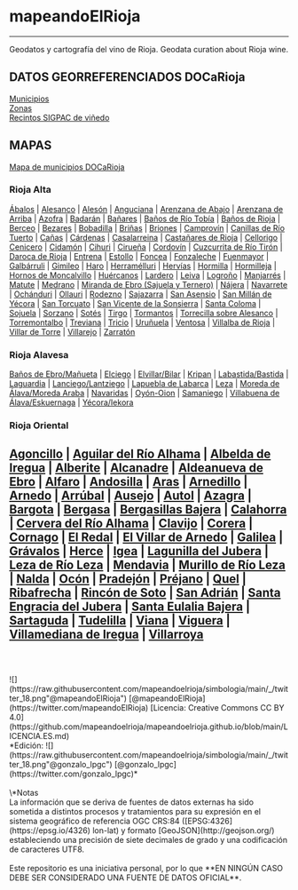 # mapeandoElRioja
---
Geodatos y cartografía del vino de Rioja. Geodata curation about Rioja wine.
<br />
## DATOS GEORREFERENCIADOS DOCaRioja
[Municipios](https://github.com/mapeandoelrioja/geodatos/tree/main/municipios)
<br />
[Zonas](https://github.com/mapeandoelrioja/geodatos/tree/main/zonas)
<br />
[Recintos SIGPAC de viñedo](https://github.com/mapeandoelrioja/geodatos/tree/main/vi%C3%B1edo)
<br />
## MAPAS
[Mapa de municipios DOCaRioja](https://mapeandoelrioja.github.io/geodatos/municipios/docarioja_municipios)
<br />
### Rioja Alta
[Ábalos](https://mapeandoelrioja.github.io/geodatos/municipios/abalos) | [Alesanco](https://mapeandoelrioja.github.io/geodatos/municipios/alesanco) | [Alesón](https://mapeandoelrioja.github.io/geodatos/municipios/aleson) | [Anguciana](https://mapeandoelrioja.github.io/geodatos/municipios/anguciana) | [Arenzana de Abajo](https://mapeandoelrioja.github.io/geodatos/municipios/arenzana_de_abajo) | [Arenzana de Arriba](https://mapeandoelrioja.github.io/geodatos/municipios/arenzana_de_arriba) | [Azofra](https://mapeandoelrioja.github.io/geodatos/municipios/azofra) | [Badarán](https://mapeandoelrioja.github.io/geodatos/municipios/badaran) | [Bañares](https://mapeandoelrioja.github.io/geodatos/municipios/bañares) | [Baños de Río Tobía](https://mapeandoelrioja.github.io/geodatos/municipios/baños_de_rio_tobia) | [Baños de Rioja](https://mapeandoelrioja.github.io/geodatos/municipios/baños_de_rioja) | [Berceo](https://mapeandoelrioja.github.io/geodatos/municipios/berceo) | [Bezares](https://mapeandoelrioja.github.io/geodatos/municipios/bezares) | [Bobadilla](https://mapeandoelrioja.github.io/geodatos/municipios/bobadilla) | [Briñas](https://mapeandoelrioja.github.io/geodatos/municipios/briñas) | [Briones](https://mapeandoelrioja.github.io/geodatos/municipios/briones) | [Camprovín](https://mapeandoelrioja.github.io/geodatos/municipios/camprovin) | [Canillas de Río Tuerto](https://mapeandoelrioja.github.io/geodatos/municipios/canillas_de_rio_tuerto) | [Cañas](https://mapeandoelrioja.github.io/geodatos/municipios/cañas) | [Cárdenas](https://mapeandoelrioja.github.io/geodatos/municipios/cardenas) | [Casalarreina](https://mapeandoelrioja.github.io/geodatos/municipios/casalarreina) | [Castañares de Rioja](https://mapeandoelrioja.github.io/geodatos/municipios/castañares_de_rioja) | [Cellorigo](https://mapeandoelrioja.github.io/geodatos/municipios/cellorigo) | [Cenicero](https://mapeandoelrioja.github.io/geodatos/municipios/cenicero) | [Cidamón](https://mapeandoelrioja.github.io/geodatos/municipios/cidamon) | [Cihuri](https://mapeandoelrioja.github.io/geodatos/municipios/cihuri) | [Cirueña](https://mapeandoelrioja.github.io/geodatos/municipios/cirueña) | [Cordovín](https://mapeandoelrioja.github.io/geodatos/municipios/cordovin) | [Cuzcurrita de Río Tirón](https://mapeandoelrioja.github.io/geodatos/municipios/cuzcurrita_de_rio_tiron) | [Daroca de Rioja](https://mapeandoelrioja.github.io/geodatos/municipios/daroca_de_rioja) | [Entrena](https://mapeandoelrioja.github.io/geodatos/municipios/entrena) | [Estollo](https://mapeandoelrioja.github.io/geodatos/municipios/estollo) | [Foncea](https://mapeandoelrioja.github.io/geodatos/municipios/foncea) | [Fonzaleche](https://mapeandoelrioja.github.io/geodatos/municipios/fonzaleche) | [Fuenmayor](https://mapeandoelrioja.github.io/geodatos/municipios/fuenmayor) | [Galbárruli](https://mapeandoelrioja.github.io/geodatos/municipios/galbarruli) | [Gimileo](https://mapeandoelrioja.github.io/geodatos/municipios/gimileo) | [Haro](https://mapeandoelrioja.github.io/geodatos/municipios/haro) | [Herramélluri](https://mapeandoelrioja.github.io/geodatos/municipios/herramelluri) | [Hervías](https://mapeandoelrioja.github.io/geodatos/municipios/hervias) | [Hormilla](https://mapeandoelrioja.github.io/geodatos/municipios/hormilla) | [Hormilleja](https://mapeandoelrioja.github.io/geodatos/municipios/hormilleja) | [Hornos de Moncalvillo](https://mapeandoelrioja.github.io/geodatos/municipios/hornos_de_moncalvillo) | [Huércanos](https://mapeandoelrioja.github.io/geodatos/municipios/huercanos) | [Lardero](https://mapeandoelrioja.github.io/geodatos/municipios/lardero) | [Leiva](https://mapeandoelrioja.github.io/geodatos/municipios/leiva) | [Logroño](https://mapeandoelrioja.github.io/geodatos/municipios/logroño) | [Manjarrés](https://mapeandoelrioja.github.io/geodatos/municipios/manjarres) | [Matute](https://mapeandoelrioja.github.io/geodatos/municipios/matute) | [Medrano](https://mapeandoelrioja.github.io/geodatos/municipios/medrano) | [Miranda de Ebro (Sajuela y Ternero)](https://mapeandoelrioja.github.io/geodatos/municipios/miranda_de_ebro) | [Nájera](https://mapeandoelrioja.github.io/geodatos/municipios/najera) | [Navarrete](https://mapeandoelrioja.github.io/geodatos/municipios/navarrete) | [Ochánduri](https://mapeandoelrioja.github.io/geodatos/municipios/ochanduri) | [Ollauri](https://mapeandoelrioja.github.io/geodatos/municipios/ollauri) | [Rodezno](https://mapeandoelrioja.github.io/geodatos/municipios/rodezno) | [Sajazarra](https://mapeandoelrioja.github.io/geodatos/municipios/sajazarra) | [San Asensio](https://mapeandoelrioja.github.io/geodatos/municipios/san_asensio) | [San Millán de Yécora](https://mapeandoelrioja.github.io/geodatos/municipios/san_millan_de_yecora) | [San Torcuato](https://mapeandoelrioja.github.io/geodatos/municipios/san_torcuato) | [San Vicente de la Sonsierra](https://mapeandoelrioja.github.io/geodatos/municipios/san_vicente_de_la_sonsierra) | [Santa Coloma](https://mapeandoelrioja.github.io/geodatos/municipios/santa_coloma) | [Sojuela](https://mapeandoelrioja.github.io/geodatos/municipios/sojuela) | [Sorzano](https://mapeandoelrioja.github.io/geodatos/municipios/sorzano) | [Sotés](https://mapeandoelrioja.github.io/geodatos/municipios/sotes) | [Tirgo](https://mapeandoelrioja.github.io/geodatos/municipios/tirgo) | [Tormantos](https://mapeandoelrioja.github.io/geodatos/municipios/tormantos) | [Torrecilla sobre Alesanco](https://mapeandoelrioja.github.io/geodatos/municipios/torrecilla_sobre_alesanco) | [Torremontalbo](https://mapeandoelrioja.github.io/geodatos/municipios/torremontalbo) | [Treviana](https://mapeandoelrioja.github.io/geodatos/municipios/treviana) | [Tricio](https://mapeandoelrioja.github.io/geodatos/municipios/tricio) | [Uruñuela](https://mapeandoelrioja.github.io/geodatos/municipios/uruñuela) | [Ventosa](https://mapeandoelrioja.github.io/geodatos/municipios/ventosa) | [Villalba de Rioja](https://mapeandoelrioja.github.io/geodatos/municipios/villalba_de_rioja) | [Villar de Torre](https://mapeandoelrioja.github.io/geodatos/municipios/villar_de_torre) | [Villarejo](https://mapeandoelrioja.github.io/geodatos/municipios/villarejo) | [Zarratón](https://mapeandoelrioja.github.io/geodatos/municipios/zarraton)
<br />
### Rioja Alavesa
[Baños de Ebro/Mañueta](https://mapeandoelrioja.github.io/geodatos/municipios/baños_de_ebro-mañueta) | [Elciego](https://mapeandoelrioja.github.io/geodatos/municipios/elciego) | [Elvillar/Bilar](https://mapeandoelrioja.github.io/geodatos/municipios/elvillar-bilar) | [Kripan](https://mapeandoelrioja.github.io/geodatos/municipios/kripan) | [Labastida/Bastida](https://mapeandoelrioja.github.io/geodatos/municipios/labastida-bastida) | [Laguardia](https://mapeandoelrioja.github.io/geodatos/municipios/laguardia) | [Lanciego/Lantziego](https://mapeandoelrioja.github.io/geodatos/municipios/lanciego-lantziego) | [Lapuebla de Labarca](https://mapeandoelrioja.github.io/geodatos/municipios/lapuebla_de_labarca) | [Leza](https://mapeandoelrioja.github.io/geodatos/municipios/leza) | [Moreda de Álava/Moreda Araba](https://mapeandoelrioja.github.io/geodatos/municipios/moreda_de_alava-moreda_araba) | [Navaridas](https://mapeandoelrioja.github.io/geodatos/municipios/navaridas) | [Oyón-Oion](https://mapeandoelrioja.github.io/geodatos/municipios/oyon-oion) | [Samaniego](https://mapeandoelrioja.github.io/geodatos/municipios/samaniego) | [Villabuena de Álava/Eskuernaga](https://mapeandoelrioja.github.io/geodatos/municipios/villabuena_de_alava-eskuernaga) | [Yécora/Iekora](https://mapeandoelrioja.github.io/geodatos/municipios/yecora-iekora)
<br />
### Rioja Oriental
[Agoncillo](https://mapeandoelrioja.github.io/geodatos/municipios/agoncillo) | [Aguilar del Río Alhama](https://mapeandoelrioja.github.io/geodatos/municipios/aguilar_del_rio_alhama) | [Albelda de Iregua](https://mapeandoelrioja.github.io/geodatos/municipios/albelda_de_iregua) | [Alberite](https://mapeandoelrioja.github.io/geodatos/municipios/alberite) | [Alcanadre](https://mapeandoelrioja.github.io/geodatos/municipios/alcanadre) | [Aldeanueva de Ebro](https://mapeandoelrioja.github.io/geodatos/municipios/aldeanueva_de_ebro) | [Alfaro](https://mapeandoelrioja.github.io/geodatos/municipios/alfaro) | [Andosilla](https://mapeandoelrioja.github.io/geodatos/municipios/andosilla) | [Aras](https://mapeandoelrioja.github.io/geodatos/municipios/aras) | [Arnedillo](https://mapeandoelrioja.github.io/geodatos/municipios/arnedillo) | [Arnedo](https://mapeandoelrioja.github.io/geodatos/municipios/arnedo) | [Arrúbal](https://mapeandoelrioja.github.io/geodatos/municipios/arrubal) | [Ausejo](https://mapeandoelrioja.github.io/geodatos/municipios/ausejo) | [Autol](https://mapeandoelrioja.github.io/geodatos/municipios/autol) | [Azagra](https://mapeandoelrioja.github.io/geodatos/municipios/azagra) | [Bargota](https://mapeandoelrioja.github.io/geodatos/municipios/bargota) | [Bergasa](https://mapeandoelrioja.github.io/geodatos/municipios/bergasa) | [Bergasillas Bajera](https://mapeandoelrioja.github.io/geodatos/municipios/bergasillas_bajera) | [Calahorra](https://mapeandoelrioja.github.io/geodatos/municipios/calahorra) | [Cervera del Río Alhama](https://mapeandoelrioja.github.io/geodatos/municipios/cervera_del_rio_alhama) | [Clavijo](https://mapeandoelrioja.github.io/geodatos/municipios/clavijo) | [Corera](https://mapeandoelrioja.github.io/geodatos/municipios/corera) | [Cornago](https://mapeandoelrioja.github.io/geodatos/municipios/cornago) | [El Redal](https://mapeandoelrioja.github.io/geodatos/municipios/el_redal) | [El Villar de Arnedo](https://mapeandoelrioja.github.io/geodatos/municipios/el_villar_de_arnedo) | [Galilea](https://mapeandoelrioja.github.io/geodatos/municipios/galilea) | [Grávalos](https://mapeandoelrioja.github.io/geodatos/municipios/gravalos) | [Herce](https://mapeandoelrioja.github.io/geodatos/municipios/herce) | [Igea](https://mapeandoelrioja.github.io/geodatos/municipios/igea) | [Lagunilla del Jubera](https://mapeandoelrioja.github.io/geodatos/municipios/lagunilla_del_jubera) | [Leza de Río Leza](https://mapeandoelrioja.github.io/geodatos/municipios/leza_de_rio_leza) | [Mendavia](https://mapeandoelrioja.github.io/geodatos/municipios/mendavia) | [Murillo de Río Leza](https://mapeandoelrioja.github.io/geodatos/municipios/murillo_de_rio_leza) | [Nalda](https://mapeandoelrioja.github.io/geodatos/municipios/nalda) | [Ocón](https://mapeandoelrioja.github.io/geodatos/municipios/ocon) | [Pradejón](https://mapeandoelrioja.github.io/geodatos/municipios/pradejon) | [Préjano](https://mapeandoelrioja.github.io/geodatos/municipios/prejano) | [Quel](https://mapeandoelrioja.github.io/geodatos/municipios/quel) | [Ribafrecha](https://mapeandoelrioja.github.io/geodatos/municipios/ribafrecha) | [Rincón de Soto](https://mapeandoelrioja.github.io/geodatos/municipios/rincon_de_soto) | [San Adrián](https://mapeandoelrioja.github.io/geodatos/municipios/san_adrian) | [Santa Engracia del Jubera](https://mapeandoelrioja.github.io/geodatos/municipios/santa_engracia_del_jubera) | [Santa Eulalia Bajera](https://mapeandoelrioja.github.io/geodatos/municipios/santa_eulalia_bajera) | [Sartaguda](https://mapeandoelrioja.github.io/geodatos/municipios/sartaguda) | [Tudelilla](https://mapeandoelrioja.github.io/geodatos/municipios/tudelilla) | [Viana](https://mapeandoelrioja.github.io/geodatos/municipios/viana) | [Viguera](https://mapeandoelrioja.github.io/geodatos/municipios/viguera) | [Villamediana de Iregua](https://mapeandoelrioja.github.io/geodatos/municipios/villamediana_de_iregua) | [Villarroya](https://mapeandoelrioja.github.io/geodatos/municipios/villarroya)
<br /><br />
---
<br />
![](https://raw.githubusercontent.com/mapeandoelrioja/simbologia/main/_/twitter_18.png"@mapeandoElRioja") [@mapeandoElRioja](https://twitter.com/mapeandoElRioja)  
[Licencia: Creative Commons CC BY 4.0](https://github.com/mapeandoelrioja/mapeandoelrioja.github.io/blob/main/LICENCIA.ES.md)
<br />
*Edición: ![](https://raw.githubusercontent.com/mapeandoelrioja/simbologia/main/_/twitter_18.png"@gonzalo_lpgc") [@gonzalo_lpgc](https://twitter.com/gonzalo_lpgc)*
<br /><br />
\*Notas
<br />
La información que se deriva de fuentes de datos externas ha sido sometida a distintos procesos y tratamientos para su expresión en el sistema geográfico de referencia OGC CRS:84 ([EPSG:4326](https://epsg.io/4326) lon-lat)  y formato [GeoJSON](http://geojson.org/) estableciendo una precisión de siete decimales de grado y una codificación de caracteres UTF8.
<br /><br />
Este repositorio es una iniciativa personal, por lo que **EN NINGÚN CASO DEBE SER CONSIDERADO UNA FUENTE DE DATOS OFICIAL**.

